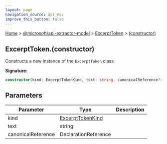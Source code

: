 ```yaml
---
layout: page
navigation_source: api_nav
improve_this_button: false
---
```



[Home](./index.md) &gt; [@microsoft/api-extractor-model](./api-extractor-model.md) &gt; [ExcerptToken](./api-extractor-model.excerpttoken.md) &gt; [(constructor)](./api-extractor-model.excerpttoken._constructor_.md)

## ExcerptToken.(constructor)

Constructs a new instance of the `ExcerptToken` class

<b>Signature:</b>

```typescript
constructor(kind: ExcerptTokenKind, text: string, canonicalReference?: DeclarationReference);
```

## Parameters

|  Parameter | Type | Description |
|  --- | --- | --- |
|  kind | [ExcerptTokenKind](./api-extractor-model.excerpttokenkind.md) |  |
|  text | string |  |
|  canonicalReference | DeclarationReference |  |
